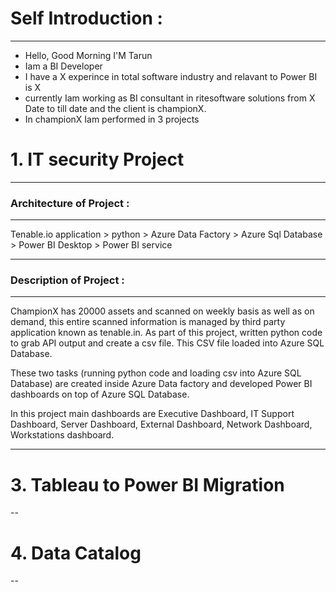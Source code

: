 # Self Introduction :
--------
- Hello, Good Morning I'M Tarun
- Iam a BI Developer
- I have a X experince in total software industry and relavant to Power BI is X
- currently Iam working as BI consultant in ritesoftware solutions from X Date to till date and the client is championX.
- In championX Iam performed in 3 projects
 # 1. IT security Project
------
   ### Architecture of Project :
---

Tenable.io application > python > Azure Data Factory > Azure Sql Database > Power BI Desktop > Power BI service

---
### Description of Project :
---
ChampionX has 20000 assets and scanned on weekly basis as well as on demand, this entire scanned information is managed by third party application known as tenable.in. As part of this project, written python code to grab API output and create a csv file. This CSV file loaded into Azure SQL Database.

These two tasks (running python code and loading csv into Azure SQL Database) are created inside Azure Data factory and developed Power BI dashboards on top of Azure SQL Database.

In this project main dashboards are Executive Dashboard, IT Support Dashboard, Server Dashboard, External Dashboard, Network Dashboard, Workstations dashboard.

----

 # 3. Tableau to Power BI Migration
 --
 # 4. Data Catalog
 --

   
  
  
